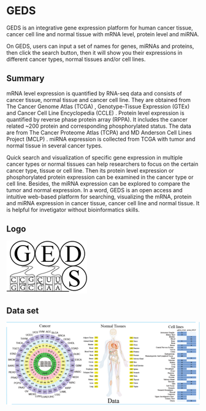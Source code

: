 # GEDS

GEDS is an integrative gene expression platform for human cancer tissue, cancer cell line and normal tissue with mRNA level, protein level and miRNA.

On GEDS, users can input a set of names for genes, miRNAs and proteins, then click the search button, then it will show you their expressions in different cancer types, normal tissues and/or cell lines.

## Summary

mRNA level expression is quantified by RNA-seq data and consists of cancer tissue, normal tissue and cancer cell line. They are obtained from The Cancer Genome Atlas (TCGA) , Genotype-Tissue Expression (GTEx) and Cancer Cell Line Encyclopedia (CCLE) .
Protein level expression is quantified by reverse phase protein array (RPPA). It includes the cancer related ~200 protein and corresponding phosphorylated status. The data are from The Cancer Proteome Atlas (TCPA) and MD Anderson Cell Lines Project (MCLP) .
miRNA expression is collected from TCGA with tumor and normal tissue in several cancer types.

Quick search and visualization of specific gene expression in multiple cancer types or normal tissues can help researchers to focus on the certain cancer type, tissue or cell line. Then its protein level expression or phosphorylated protein expression can be examined in the cancer type or cell line. Besides, the miRNA expression can be explored to compare the tumor and normal expression. In a word, GEDS is an open access and intuitive web-based platform for searching, visualizing the mRNA, protein and miRNA expression in cancer tissue, cancer cell line and normal tissue. It is helpful for invetigator without bioinformatics skills.

## Logo
![GEDS logo](www/img/logo.png)

## Data set
![Data set](www/img/combine.png)
